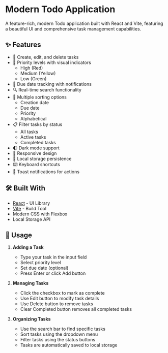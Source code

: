 # Modern Todo Application

A feature-rich, modern Todo application built with React and Vite, featuring a beautiful UI and comprehensive task management capabilities.


## ✨ Features

- 📝 Create, edit, and delete tasks
- 🎨 Priority levels with visual indicators
  - High (Red)
  - Medium (Yellow)
  - Low (Green)
- 📅 Due date tracking with notifications
- 🔍 Real-time search functionality
- 🔄 Multiple sorting options
  - Creation date
  - Due date
  - Priority
  - Alphabetical
- 📋 Filter tasks by status
  - All tasks
  - Active tasks
  - Completed tasks
- 🌓 Dark mode support
- 📱 Responsive design
- 💾 Local storage persistence
- ⌨️ Keyboard shortcuts
- 🔔 Toast notifications for actions


## 🛠️ Built With

- [React](https://reactjs.org/) - UI Library
- [Vite](https://vitejs.dev/) - Build Tool
- Modern CSS with Flexbox
- Local Storage API

## 🎯 Usage

1. **Adding a Task**
   - Type your task in the input field
   - Select priority level
   - Set due date (optional)
   - Press Enter or click Add button

2. **Managing Tasks**
   - Click the checkbox to mark as complete
   - Use Edit button to modify task details
   - Use Delete button to remove tasks
   - Clear Completed button removes all completed tasks

3. **Organizing Tasks**
   - Use the search bar to find specific tasks
   - Sort tasks using the dropdown menu
   - Filter tasks using the status buttons
   - Tasks are automatically saved to local storage



